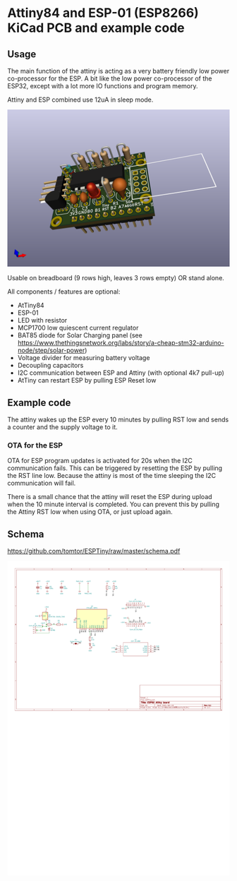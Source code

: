# Attiny84 and ESP-01 (ESP8266) KiCad PCB and example code

## Usage

The main function of the attiny is acting as a very battery friendly low power co-processor for the ESP.
A bit like the low power co-processor of the ESP32, except with a lot more IO functions and program memory.

Attiny and ESP combined use 12uA in sleep mode.

![3D rendering](ESPTiny.png)

Usable on breadboard (9 rows high, leaves 3 rows empty) OR stand alone.

All components / features are optional:

- AtTiny84
- ESP-01
- LED with resistor
- MCP1700 low quiescent current regulator
- BAT85 diode for Solar Charging panel (see https://www.thethingsnetwork.org/labs/story/a-cheap-stm32-arduino-node/step/solar-power)
- Voltage divider for measuring battery voltage
- Decoupling capacitors
- I2C communication between ESP and Attiny (with optional 4k7 pull-up)
- AtTiny can restart ESP by pulling ESP Reset low

## Example code

The attiny wakes up the ESP every 10 minutes by pulling RST low and sends a counter and the supply voltage to it.

### OTA for the ESP
OTA for ESP program updates is activated for 20s when the I2C communication fails.
This can be triggered by resetting the ESP by pulling the RST line low.
Because the attiny is most of the time sleeping
the I2C communication will fail.

There is a small chance that the attiny will reset the ESP during upload when the 10 minute interval is completed.
You can prevent this by pulling the Attiny RST low when using OTA, or just upload again.

## Schema

https://github.com/tomtor/ESPTiny/raw/master/schema.pdf

<img alt="Schema" src="./schema.svg">
